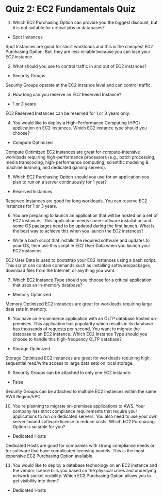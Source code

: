 # Quiz 2: EC2 Fundamentals Quiz

1. Which EC2 Purchasing Option can provide you the biggest discount, but it is not suitable for critical jobs or databases?

- Spot Instances

Spot Instances are good for short workloads and this is the cheapest EC2 Purchasing Option. But, they are less reliable because you can lose your EC2 instance.

2. What should you use to control traffic in and out of EC2 instances?

- Security Groups

Security Groups operate at the EC2 instance level and can control traffic.

3. How long can you reserve an EC2 Reserved Instance?

- 1 or 3 years

EC2 Reserved Instances can be reserved for 1 or 3 years only.

4. You would like to deploy a High-Performance Computing (HPC) application on EC2 instances. Which EC2 instance type should you choose?

- Compute Optimized

Compute Optimized EC2 instances are great for compute-intensive workloads requiring high-performance processors (e.g., batch processing, media transcoding, high-performance computing, scientific modeling & machine learning, and dedicated gaming servers).

5. Which EC2 Purchasing Option should you use for an application you plan to run on a server continuously for 1 year?

- Reserved Instances

Reserved Instances are good for long workloads. You can reserve EC2 instances for 1 or 3 years.

6. You are preparing to launch an application that will be hosted on a set of EC2 instances. This application needs some software installation and some OS packages need to be updated during the first launch. What is the best way to achieve this when you launch the EC2 instances?

- Write a bash script that installs the required software and updates to your OS, then use this script in EC2 User Data when you launch your EC2 instances

EC2 User Data is used to bootstrap your EC2 instances using a bash script. This script can contain commands such as installing software/packages, download files from the Internet, or anything you want.

7. Which EC2 Instance Type should you choose for a critical application that uses an in-memory database?

- Memory Optimized

Memory Optimized EC2 instances are great for workloads requiring large data sets in memory.

8. You have an e-commerce application with an OLTP database hosted on-premises. This application has popularity which results in its database has thousands of requests per second. You want to migrate the database to an EC2 instance. Which EC2 Instance Type should you choose to handle this high-frequency OLTP database?

- Storage Optimized

Storage Optimized EC2 instances are great for workloads requiring high, sequential read/write access to large data sets on local storage.

9. Security Groups can be attached to only one EC2 instance.

- False

Security Groups can be attached to multiple EC2 instances within the same AWS Region/VPC.

10. You're planning to migrate on-premises applications to AWS. Your company has strict compliance requirements that require your applications to run on dedicated servers. You also need to use your own server-bound software license to reduce costs. Which EC2 Purchasing Option is suitable for you?

- Dedicated Hosts

Dedicated Hosts are good for companies with strong compliance needs or for software that have complicated licensing models. This is the most expensive EC2 Purchasing Option available.

11. You would like to deploy a database technology on an EC2 instance and the vendor license bills you based on the physical cores and underlying network socket visibility. Which EC2 Purchasing Option allows you to get visibility into them?

- Dedicated Hosts
